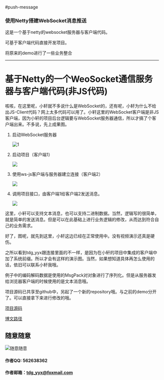 #push-message

### 使用Netty搭建WebSocket消息推送

这是一个基于netty的websocket服务器与客户端代码。

可基于客户端代码直接开发项目。

将原来的demo进行了一些业务整合



---

# 基于Netty的一个WeoSocket通信服务器与客户端代码(非JS代码)

咳咳，在这里呢，小轩就不多说什么是WebSocket的，还有呢，小轩为什么不给出JS-Client代码？网上太多代码可以用了。小轩这里的WebSocket客户端是非JS客户端，因为小轩的项目后台逻辑要与WebSocket服务器通信，所以才搞了个客户端出来。不多说，先上成果图。

1. 启动WebSocket服务器

   ![1](https://static.oschina.net/uploads/img/201805/21194813_5GmN.png)

2. 启动项目（客户端1）

   ![](https://static.oschina.net/uploads/img/201805/21195702_unup.png)

3. 使用ws-js客户端与服务器建立连接（客户端2）

   ![](https://static.oschina.net/uploads/img/201805/21200201_npv3.png)

4. 调用项目接口，由客户端1给客户端2发送消息。

   ![](https://static.oschina.net/uploads/img/201805/21200339_tdoq.png)

这里，小轩可以支持文本消息，也可以支持二进制数据。当然，逻辑写的很简单，就是简单的发送消息。但是可以在此基础上进行业务逻辑的修改，从而达到符合自己的业务需求。

好了，图呢，就先到这里，小轩这边已经在正常使用中。没有视频演示还真是硬伤。

之所以看到tdg_yyx跟连接里面的不一样，是因为在小轩的项目中集成的客户端中加了系统前缀。所以才会有这样的演示图。当然，如果想知道具体再怎么使用的话，依旧可以联系小轩我哦。



例子中的编码解码数据是使用的MsgPack对对象进行了序列化。但是从服务器发给浏览器客户端的时候使用的是文本消息哦。



项目源码已共享至github中，另起了一个新的repository哦。与之前的demo分开了。可以直接拿下来进行修改的哦。

[项目源码](https://github.com/marquisXuan/xpush)

[博文路径](https://my.oschina.net/yzwjyw/blog/1816270)

## 随意随意

![随意随意](http://app.hartedu.com/file/cant_delete.jpg)

#### 作者QQ: 562638362

#### 作者邮箱：tdg_yyx@foxmail.com



